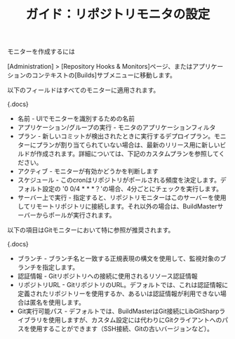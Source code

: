 ﻿---
title: ガイド：リポジトリモニタの設定
keywords: buildmaster
sequence: 40
show-related-content: false
---

モニターを作成するには

[Administration] > [Repository Hooks &amp; Monitors]ページ、またはアプリケーションのコンテキストの[Builds]サブメニューに移動します。

以下のフィールドはすべてのモニターに適用されます。

{.docs}
- 名前 -  UIでモニターを識別するための名前  
- アプリケーション/グループの実行 - モニタのアプリケーションフィルタ  
- プラン - 新しいコミットが検出されたときに実行するデプロイプラン。モニターにプランが割り当てられていない場合は、最新のリリース用に新しいビルドが作成されます。詳細については、下記のカスタムプランを参照してください。  
- アクティブ - モニターが有効かどうかを判断します  
- スケジュール - このcronはリポジトリがポールされる頻度を決定します。デフォルト設定の '0 0/4 * * *？'の場合、4分ごとにチェックを実行します。  
- サーバー上で実行 - 指定すると、リポジトリモニターはこのサーバーを使用してリモートリポジトリに接続します。それ以外の場合は、BuildMasterサーバーからポールが実行されます。

以下の項目はGitモニターにおいて特に参照が推奨されます。

{.docs}
- ブランチ  - ブランチ名と一致する正規表現の構文を使用して、監視対象のブランチを指定します。  
- 認証情報 -  Gitリポジトリへの接続に使用されるリソース認証情報  
- リポジトリURL  -  GitリポジトリのURL。デフォルトでは、これは認証情報に定義されたリポジトリーを使用するか、あるいは認証情報が利用できない場合は匿名を使用します。  
- Git実行可能パス - デフォルトでは、BuildMasterはGit接続にLibGitSharpライブラリを使用しますが、カスタム設定には代わりにGitクライアントへのパスを使用することができます（SSH接続、Gitの古いバージョンなど）。  
